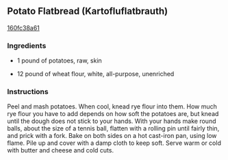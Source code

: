 ## Potato Flatbread (Kartofluflatbrauth)

[160fc38a61](http://www.food.com/recipe/potato-flatbread-kartofluflatbrauth-171362)

### Ingredients

 - 1 pound of potatoes, raw, skin

 - 12 pound of wheat flour, white, all-purpose, unenriched

### Instructions

Peel and mash potatoes. When cool, knead rye flour into them. How much rye flour you have to add depends on how soft the potatoes are, but knead until the dough does not stick to your hands. With your hands make round balls, about the size of a tennis ball, flatten with a rolling pin until fairly thin, and prick with a fork. Bake on both sides on a hot cast-iron pan, using low flame. Pile up and cover with a damp cloth to keep soft. Serve warm or cold with butter and cheese and cold cuts.